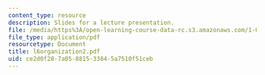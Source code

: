 ```yaml
---
content_type: resource
description: Slides for a lecture presentation.
file: /media/https%3A/open-learning-course-data-rc.s3.amazonaws.com/1-040-project-management-spring-2004/ce2d0f287a05881533845a7510f51ceb_l6organization2.pdf
file_type: application/pdf
resourcetype: Document
title: l6organization2.pdf
uid: ce2d0f28-7a05-8815-3384-5a7510f51ceb
---
```


